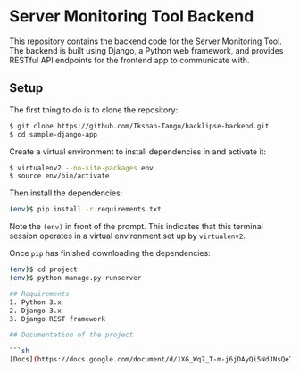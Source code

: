 # Server Monitoring Tool Backend
This repository contains the backend code for the Server Monitoring Tool. The backend is built using Django, a Python web framework, and provides RESTful API endpoints for the frontend app to communicate with.

## Setup

The first thing to do is to clone the repository:

```sh
$ git clone https://github.com/Ikshan-Tango/hacklipse-backend.git
$ cd sample-django-app
```

Create a virtual environment to install dependencies in and activate it:

```sh
$ virtualenv2 --no-site-packages env
$ source env/bin/activate
```

Then install the dependencies:

```sh
(env)$ pip install -r requirements.txt
```
Note the `(env)` in front of the prompt. This indicates that this terminal
session operates in a virtual environment set up by `virtualenv2`.

Once `pip` has finished downloading the dependencies:
```sh
(env)$ cd project
(env)$ python manage.py runserver

## Requirements
1. Python 3.x
2. Django 3.x
3. Django REST framework

## Documentation of the project

```sh
[Docs](https://docs.google.com/document/d/1XG_Wq7_T-m-j6jDAyQi5NdJNsQeT9LohQUMtA1qT3E4/edit?usp=sharing)

```
